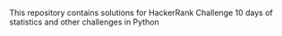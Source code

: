 
This repository contains solutions for HackerRank Challenge 10 days of statistics and other challenges in Python

